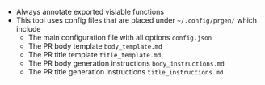 - Always annotate exported visiable functions
- This tool uses config files that are placed under `~/.config/prgen/` which include
  - The main configuration file with all options `config.json`
  - The PR body template `body_template.md`
  - The PR title template `title_template.md`
  - The PR body generation instructions `body_instructions.md`
  - The PR title generation instructions `title_instructions.md`
